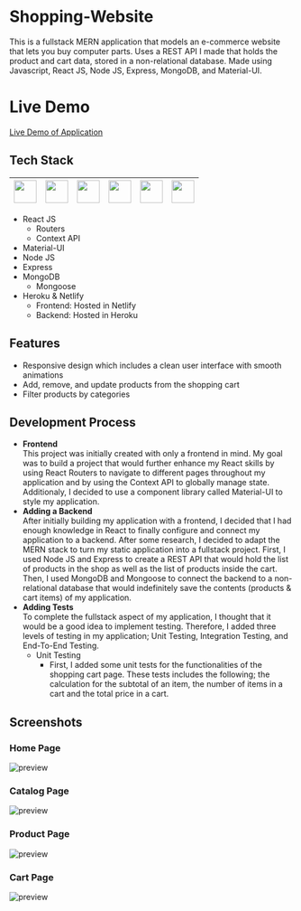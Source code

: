 # Shopping-Website

This is a fullstack MERN application that models an e-commerce website that lets you buy computer parts. Uses a REST API I made that holds the product and cart data, stored in a non-relational database. Made using Javascript, React JS, Node JS, Express, MongoDB, and Material-UI.

# Live Demo

[Live Demo of Application](https://cloudcomputers.herokuapp.com/)

## Tech Stack

| <img src="https://cdn.jsdelivr.net/npm/simple-icons@v4/icons/javascript.svg" width="40"> | <img src="https://cdn.jsdelivr.net/npm/simple-icons@v4/icons/react.svg" width="40"> | <img src="https://cdn.jsdelivr.net/npm/simple-icons@4.25.0/icons/node-dot-js.svg" width="40"> | <img src="https://cdn.jsdelivr.net/npm/simple-icons@v4/icons/express.svg" width="40"> | <img src="https://cdn.jsdelivr.net/npm/simple-icons@v4/icons/mongodb.svg" width="40"> | <img src="https://cdn.jsdelivr.net/npm/simple-icons@v4/icons/material-ui.svg" width="40"> |
| :--------------------------------------------------------------------------------------: | :---------------------------------------------------------------------------------: | :-------------------------------------------------------------------------------------------: | ------------------------------------------------------------------------------------- | ------------------------------------------------------------------------------------- | ----------------------------------------------------------------------------------------- |

- React JS
  - Routers
  - Context API
- Material-UI
- Node JS
- Express
- MongoDB
  - Mongoose
- Heroku & Netlify
  - Frontend: Hosted in Netlify
  - Backend: Hosted in Heroku

## Features

- Responsive design which includes a clean user interface with smooth animations
- Add, remove, and update products from the shopping cart
- Filter products by categories

## Development Process

- **Frontend** <br />
  This project was initially created with only a frontend in mind. My goal was to build a project that would further enhance my React skills by using React Routers to navigate to different pages throughout my application and by using the Context API to globally manage state. Additionaly, I decided to use a component library called Material-UI to style my application.
- **Adding a Backend** <br />
  After initially building my application with a frontend, I decided that I had enough knowledge in React to finally configure and connect my application to a backend. After some research, I decided to adapt the MERN stack to turn my static application into a fullstack project. First, I used Node JS and Express to create a REST API that would hold the list of products in the shop as well as the list of products inside the cart. Then, I used MongoDB and Mongoose to connect the backend to a non-relational database that would indefinitely save the contents (products & cart items) of my application.
- **Adding Tests** <br />
  To complete the fullstack aspect of my application, I thought that it would be a good idea to implement testing. Therefore, I added three levels of testing in my application; Unit Testing, Integration Testing, and End-To-End Testing.
  - Unit Testing
    - First, I added some unit tests for the functionalities of the shopping cart page. These tests includes the following; the calculation for the subtotal of an item, the number of items in a cart and the total price in a cart.

## Screenshots

### Home Page

![preview](https://i.imgur.com/0pAb97F.jpg)

### Catalog Page

![preview](https://i.imgur.com/XQhYkkj.jpg)

### Product Page

![preview](https://i.imgur.com/ZBkOfbS.jpg)

### Cart Page

![preview](https://i.imgur.com/4CUGLN2.jpg)

